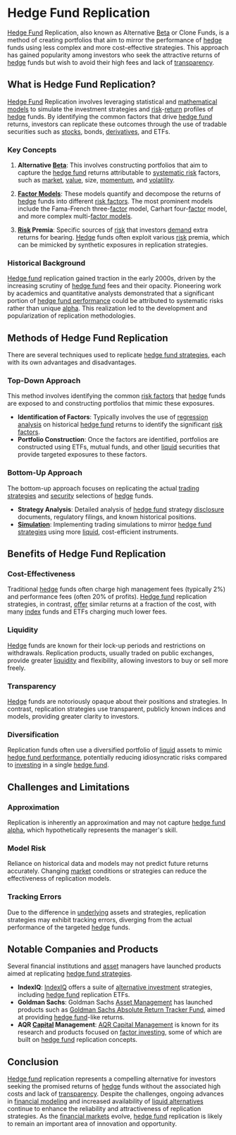 # Hedge Fund Replication

[Hedge Fund](../h/hedge_fund.md) Replication, also known as Alternative [Beta](../b/beta.md) or Clone Funds, is a method of creating portfolios that aim to mirror the performance of [hedge](../h/hedge.md) funds using less complex and more cost-effective strategies. This approach has gained popularity among investors who seek the attractive returns of [hedge](../h/hedge.md) funds but wish to avoid their high fees and lack of [transparency](../t/transparency.md).

## What is Hedge Fund Replication?

[Hedge Fund](../h/hedge_fund.md) Replication involves leveraging statistical and [mathematical models](../m/mathematical_models_in_trading.md) to simulate the investment strategies and [risk](../r/risk.md)-[return](../r/return.md) profiles of [hedge](../h/hedge.md) funds. By identifying the common factors that drive [hedge fund](../h/hedge_fund.md) returns, investors can replicate these outcomes through the use of tradable securities such as [stocks](../s/stock.md), bonds, [derivatives](../d/derivatives.md), and ETFs.

### Key Concepts

1. **Alternative [Beta](../b/beta.md)**: This involves constructing portfolios that aim to capture the [hedge fund](../h/hedge_fund.md) returns attributable to [systematic risk](../s/systematic_risk.md) factors, such as [market](../m/market.md), [value](../v/value.md), size, [momentum](../m/momentum.md), and [volatility](../v/volatility.md). 

2. **[Factor Models](../f/factor_models.md)**: These models quantify and decompose the returns of [hedge](../h/hedge.md) funds into different [risk factors](../r/risk_factors_in_trading.md). The most prominent models include the Fama-French three-[factor](../f/factor.md) model, Carhart four-[factor](../f/factor.md) model, and more complex multi-[factor models](../f/factor_models.md).

3. **[Risk](../r/risk.md) Premia**: Specific sources of [risk](../r/risk.md) that investors [demand](../d/demand.md) extra returns for bearing. [Hedge](../h/hedge.md) funds often exploit various [risk](../r/risk.md) premia, which can be mimicked by synthetic exposures in replication strategies.

### Historical Background

[Hedge fund](../h/hedge_fund.md) replication gained traction in the early 2000s, driven by the increasing scrutiny of [hedge fund](../h/hedge_fund.md) fees and their opacity. Pioneering work by academics and quantitative analysts demonstrated that a significant portion of [hedge fund performance](../h/hedge_fund_performance.md) could be attributed to systematic risks rather than unique [alpha](../a/alpha.md). This realization led to the development and popularization of replication methodologies.

## Methods of Hedge Fund Replication

There are several techniques used to replicate [hedge fund strategies](../h/hedge_fund_strategies.md), each with its own advantages and disadvantages.

### Top-Down Approach

This method involves identifying the common [risk factors](../r/risk_factors_in_trading.md) that [hedge](../h/hedge.md) funds are exposed to and constructing portfolios that mimic these exposures.

- **Identification of Factors**: Typically involves the use of [regression analysis](../r/regression_analysis.md) on historical [hedge fund](../h/hedge_fund.md) returns to identify the significant [risk factors](../r/risk_factors_in_trading.md).
- **Portfolio Construction**: Once the factors are identified, portfolios are constructed using ETFs, mutual funds, and other [liquid](../l/liquid.md) securities that provide targeted exposures to these factors.

### Bottom-Up Approach

The bottom-up approach focuses on replicating the actual [trading strategies](../t/trading_strategies.md) and [security](../s/security.md) selections of [hedge](../h/hedge.md) funds.

- **Strategy Analysis**: Detailed analysis of [hedge fund](../h/hedge_fund.md) strategy [disclosure](../d/disclosure.md) documents, regulatory filings, and known historical positions.
- **[Simulation](../s/simulation_in_trading.md)**: Implementing trading simulations to mirror [hedge fund strategies](../h/hedge_fund_strategies.md) using more [liquid](../l/liquid.md), cost-efficient instruments.

## Benefits of Hedge Fund Replication

### Cost-Effectiveness

Traditional [hedge](../h/hedge.md) funds often charge high management fees (typically 2%) and performance fees (often 20% of profits). [Hedge fund](../h/hedge_fund.md) replication strategies, in contrast, [offer](../o/offer.md) similar returns at a fraction of the cost, with many [index](../i/index.md) funds and ETFs charging much lower fees.

### Liquidity

[Hedge](../h/hedge.md) funds are known for their lock-up periods and restrictions on withdrawals. Replication products, usually traded on public exchanges, provide greater [liquidity](../l/liquidity.md) and flexibility, allowing investors to buy or sell more freely.

### Transparency

[Hedge](../h/hedge.md) funds are notoriously opaque about their positions and strategies. In contrast, replication strategies use transparent, publicly known indices and models, providing greater clarity to investors.

### Diversification

Replication funds often use a diversified portfolio of [liquid](../l/liquid.md) assets to mimic [hedge fund performance](../h/hedge_fund_performance.md), potentially reducing idiosyncratic risks compared to [investing](../i/investing.md) in a single [hedge fund](../h/hedge_fund.md).

## Challenges and Limitations

### Approximation

Replication is inherently an approximation and may not capture [hedge fund](../h/hedge_fund.md) [alpha](../a/alpha.md), which hypothetically represents the manager's skill.

### Model Risk

Reliance on historical data and models may not predict future returns accurately. Changing [market](../m/market.md) conditions or strategies can reduce the effectiveness of replication models.

### Tracking Errors

Due to the difference in [underlying](../u/underlying.md) assets and strategies, replication strategies may exhibit tracking errors, diverging from the actual performance of the targeted [hedge](../h/hedge.md) funds.

## Notable Companies and Products

Several financial institutions and [asset](../a/asset.md) managers have launched products aimed at replicating [hedge fund strategies](../h/hedge_fund_strategies.md).

- **IndexIQ**: [IndexIQ](https://www.indexiq.com) offers a suite of [alternative investment](../a/alternative_investment.md) strategies, including [hedge fund](../h/hedge_fund.md) replication ETFs.
- **Goldman Sachs**: Goldman Sachs [Asset Management](../a/asset_management.md) has launched products such as [Goldman Sachs Absolute Return Tracker Fund](https://www.gsam.com/content/gsam/us/en/advisors/products/mutual-funds/gs-absolute-return-tracker-fund.html), aimed at providing [hedge fund](../h/hedge_fund.md)-like returns.
- **AQR [Capital](../c/capital.md) Management**: [AQR Capital Management](https://www.aqr.com) is known for its research and products focused on [factor investing](../f/factor_investing.md), some of which are built on [hedge fund](../h/hedge_fund.md) replication concepts.

## Conclusion

[Hedge fund](../h/hedge_fund.md) replication represents a compelling alternative for investors seeking the promised returns of [hedge](../h/hedge.md) funds without the associated high costs and lack of [transparency](../t/transparency.md). Despite the challenges, ongoing advances in [financial modeling](../f/financial_modeling.md) and increased availability of [liquid alternatives](../l/liquid_alternatives.md) continue to enhance the reliability and attractiveness of replication strategies. As the [financial markets](../f/financial_market.md) evolve, [hedge fund](../h/hedge_fund.md) replication is likely to remain an important area of innovation and opportunity.
